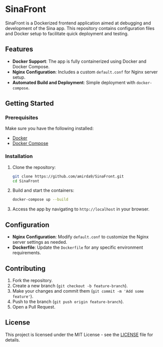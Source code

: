 
# SinaFront

SinaFront is a Dockerized frontend application aimed at debugging and development of the Sina app. This repository contains configuration files and Docker setup to facilitate quick deployment and testing.

## Features

- **Docker Support**: The app is fully containerized using Docker and Docker Compose.
- **Nginx Configuration**: Includes a custom `default.conf` for Nginx server setup.
- **Automated Build and Deployment**: Simple deployment with `docker-compose`.

## Getting Started

### Prerequisites

Make sure you have the following installed:

- [Docker](https://www.docker.com/get-started)
- [Docker Compose](https://docs.docker.com/compose/install/)

### Installation

1. Clone the repository:
   ```bash
   git clone https://github.com/amirda9/SinaFront.git
   cd SinaFront
   ```

2. Build and start the containers:
   ```bash
   docker-compose up --build
   ```

3. Access the app by navigating to `http://localhost` in your browser.

## Configuration

- **Nginx Configuration**: Modify `default.conf` to customize the Nginx server settings as needed.
- **Dockerfile**: Update the `Dockerfile` for any specific environment requirements.

## Contributing

1. Fork the repository.
2. Create a new branch (`git checkout -b feature-branch`).
3. Make your changes and commit them (`git commit -m 'Add some feature'`).
4. Push to the branch (`git push origin feature-branch`).
5. Open a Pull Request.

## License

This project is licensed under the MIT License - see the [LICENSE](LICENSE) file for details.

